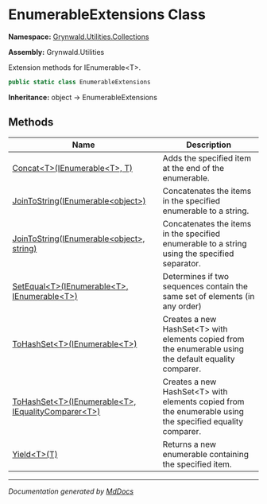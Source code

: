 # EnumerableExtensions Class

**Namespace:** [Grynwald.Utilities.Collections](../Namespace.md)

**Assembly:** Grynwald.Utilities

Extension methods for IEnumerable\<T\>.

```csharp
public static class EnumerableExtensions
```

**Inheritance:** object → EnumerableExtensions

## Methods

| Name                                                                                                                       | Description                                                                                                            |
| -------------------------------------------------------------------------------------------------------------------------- | ---------------------------------------------------------------------------------------------------------------------- |
| [Concat\<T\>(IEnumerable\<T\>, T)](Methods/Concat.md)                                                                      | Adds the specified item at the end of the enumerable.                                                                  |
| [JoinToString(IEnumerable\<object\>)](Methods/JoinToString.md#jointostringienumerableobject)                               | Concatenates the items in the specified enumerable to a string.                                                        |
| [JoinToString(IEnumerable\<object\>, string)](Methods/JoinToString.md#jointostringienumerableobject-string)                | Concatenates the items in the specified enumerable to a string using the specified separator.                          |
| [SetEqual\<T\>(IEnumerable\<T\>, IEnumerable\<T\>)](Methods/SetEqual.md)                                                   | Determines if two sequences contain the same set of elements (in any order)                                            |
| [ToHashSet\<T\>(IEnumerable\<T\>)](Methods/ToHashSet.md#tohashsettienumerablet)                                            | Creates a new HashSet\<T\> with elements copied from the enumerable             using the default equality comparer.   |
| [ToHashSet\<T\>(IEnumerable\<T\>, IEqualityComparer\<T\>)](Methods/ToHashSet.md#tohashsettienumerablet-iequalitycomparert) | Creates a new HashSet\<T\> with elements copied from the enumerable             using the specified equality comparer. |
| [Yield\<T\>(T)](Methods/Yield.md)                                                                                          | Returns a new enumerable containing the specified item.                                                                |
___

*Documentation generated by [MdDocs](https://github.com/ap0llo/mddocs)*
